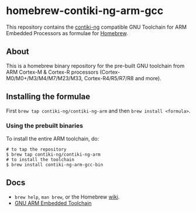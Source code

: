 # homebrew-contiki-ng-arm-gcc

This repository contains the [contiki-ng](https://github.com/contiki-ng/contiki-ng) compatible GNU Toolchain for ARM Embedded Processors as formulae for [Homebrew](http://brew.sh).

## About

This is a homebrew binary repository for the pre-built GNU toolchain from ARM Cortex-M & Cortex-R processors (Cortex-M0/M0+/M3/M4/M7/M23/M33, Cortex-R4/R5/R7/R8 and more).


## Installing the formulae

First `brew tap contiki-ng/contiki-ng-arm` and then `brew install <formula>`.

### Using the prebuilt binaries

To install the entire ARM toolchain, do:

``` {.bash}
# to tap the repository
$ brew tap contiki-ng/contiki-ng-arm
# to install the toolchain
$ brew install contiki-ng-arm-gcc-bin
```

## Docs

-   `brew help`, `man brew`, or the Homebrew [wiki](http://wiki.github.com/mxcl/homebrew).
-   [GNU ARM Embedded Toolchain](https://developer.arm.com/open-source/gnu-toolchain/gnu-rm/)
